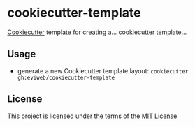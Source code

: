 cookiecutter-template
=====================
[Cookiecutter](https://github.com/audreyr/cookiecutter) template for creating a... cookiecutter template...

Usage
-----
- generate a new Cookiecutter template layout: `cookiecutter gh:eviweb/cookiecutter-template`   

License
-------
This project is licensed under the terms of the [MIT License](/LICENSE)
